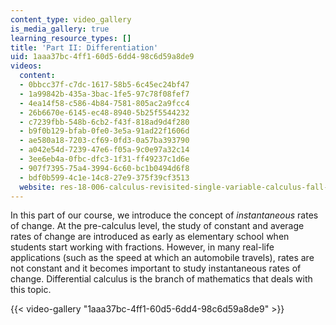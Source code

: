 ```yaml
---
content_type: video_gallery
is_media_gallery: true
learning_resource_types: []
title: 'Part II: Differentiation'
uid: 1aaa37bc-4ff1-60d5-6dd4-98c6d59a8de9
videos:
  content:
  - 0bbcc37f-c7dc-1617-58b5-6c45ec24bf47
  - 1a99842b-435a-3bac-1fe5-97c78f08fef7
  - 4ea14f58-c586-4b84-7581-805ac2a9fcc4
  - 26b6670e-6145-ec48-8940-5b25f5544232
  - c7239fbb-548b-6cb2-f43f-818ad9d4f280
  - b9f0b129-bfab-0fe0-3e5a-91ad22f1606d
  - ae580a18-7203-cf69-0fd3-0a57ba393790
  - a042e54d-7239-47e6-f05a-9c0e97a32c14
  - 3ee6eb4a-0fbc-dfc3-1f31-ff49237c1d6e
  - 907f7395-75a4-3994-6c60-bc1b0494d6f8
  - bdf0b599-4c1e-14c8-27e9-375f39cf3513
  website: res-18-006-calculus-revisited-single-variable-calculus-fall-2010
---
```


In this part of our course, we introduce the concept of _instantaneous_ rates of change. At the pre-calculus level, the study of constant and average rates of change are introduced as early as elementary school when students start working with fractions. However, in many real-life applications (such as the speed at which an automobile travels), rates are not constant and it becomes important to study instantaneous rates of change. Differential calculus is the branch of mathematics that deals with this topic.

{{< video-gallery "1aaa37bc-4ff1-60d5-6dd4-98c6d59a8de9" >}}

